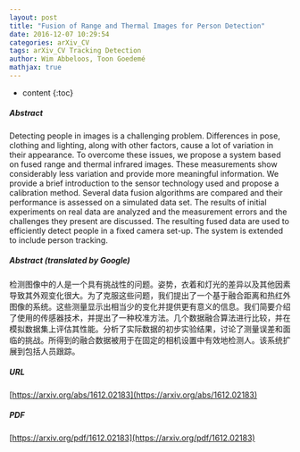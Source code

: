 ```yaml
---
layout: post
title: "Fusion of Range and Thermal Images for Person Detection"
date: 2016-12-07 10:29:54
categories: arXiv_CV
tags: arXiv_CV Tracking Detection
author: Wim Abbeloos, Toon Goedemé
mathjax: true
---
```


* content
{:toc}

##### Abstract
Detecting people in images is a challenging problem. Differences in pose, clothing and lighting, along with other factors, cause a lot of variation in their appearance. To overcome these issues, we propose a system based on fused range and thermal infrared images. These measurements show considerably less variation and provide more meaningful information. We provide a brief introduction to the sensor technology used and propose a calibration method. Several data fusion algorithms are compared and their performance is assessed on a simulated data set. The results of initial experiments on real data are analyzed and the measurement errors and the challenges they present are discussed. The resulting fused data are used to efficiently detect people in a fixed camera set-up. The system is extended to include person tracking.

##### Abstract (translated by Google)
检测图像中的人是一个具有挑战性的问题。姿势，衣着和灯光的差异以及其他因素导致其外观变化很大。为了克服这些问题，我们提出了一个基于融合距离和热红外图像的系统。这些测量显示出相当少的变化并提供更有意义的信息。我们简要介绍了使用的传感器技术，并提出了一种校准方法。几个数据融合算法进行比较，并在模拟数据集上评估其性能。分析了实际数据的初步实验结果，讨论了测量误差和面临的挑战。所得到的融合数据被用于在固定的相机设置中有效地检测人。该系统扩展到包括人员跟踪。

##### URL
[https://arxiv.org/abs/1612.02183](https://arxiv.org/abs/1612.02183)

##### PDF
[https://arxiv.org/pdf/1612.02183](https://arxiv.org/pdf/1612.02183)

